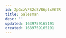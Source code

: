 ```yaml
---
id: ZpGczVFS2cSV86plxVK7R
title: Salesman
desc: ''
updated: 1639759165191
created: 1639759165191
---
```


